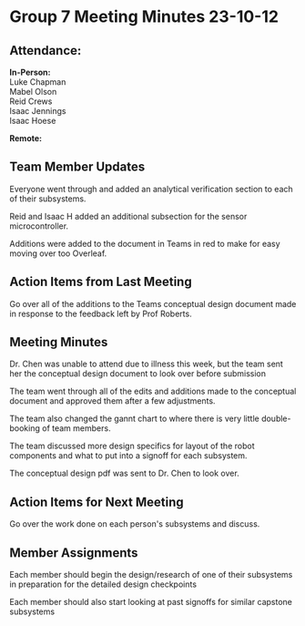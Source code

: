 # Group 7 Meeting Minutes 23-10-12

## Attendance:

**In-Person:**\
Luke Chapman\
Mabel Olson\
Reid Crews\
Isaac Jennings\
Isaac Hoese

**Remote:**


## Team Member Updates

Everyone went through and added an analytical verification section to each of their subsystems.

Reid and Isaac H added an additional subsection for the sensor microcontroller.

Additions were added to the document in Teams in red to make for easy moving over too Overleaf.


## Action Items from Last Meeting

Go over all of the additions to the Teams conceptual design document made in response to the feedback left by Prof Roberts.

## Meeting Minutes

Dr. Chen was unable to attend due to illness this week, but the team sent her the conceptual design document to look over before submission

The team went through all of the edits and additions made to the conceptual document and approved them after a few adjustments.

The team also changed the gannt chart to where there is very little double-booking of team members.

The team discussed more design specifics for layout of the robot components and what to put into a signoff for each subsystem.

The conceptual design pdf was sent to Dr. Chen to look over.

## Action Items for Next Meeting

Go over the work done on each person's subsystems and discuss.

## Member Assignments

Each member should begin the design/research of one of their subsystems in preparation for the detailed design checkpoints

Each member should also start looking at past signoffs for similar capstone subsystems